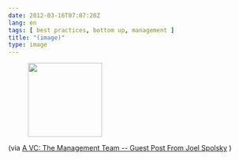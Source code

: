 ```yaml
---
date: 2012-03-16T07:07:28Z
lang: en
tags: [ best practices, bottom up, management ]
title: "(image)"
type: image
---
```


<figure>
<a
href="https://hugo.ferreira.cc/via-a-vc-the-management-team-guest-post-from/attachment/845/"
rel="attachment"><img
src="/wp-content/uploads/2012/03/tumblr_m0zlmwQWpL1qz82meo1_500-150x150.png"
width="150" height="150" /></a></figure>

(via [A VC: The Management Team -- Guest Post From Joel
Spolsky](http://www.avc.com/a_vc/2012/02/the-management-team-guest-post-from-joel-spolsky.html)
)

